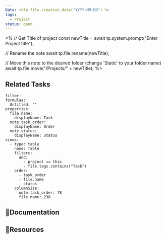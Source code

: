```yaml
---
Date: <%tp.file.creation_date("YYYY-MM-DD") %>
tags:
  - Project
status: open
---
```


<% 
// Get Title of project
const newTitle = await tp.system.prompt("Enter Project title");

// Rename the note 
await tp.file.rename(newTitle);

// Move this note to the desired folder (change 'Static' to your folder name)
await tp.file.move("/Projects/" + newTitle);
%>

## Related Tasks

```base
filter:
formulas:
  Untitled: ""
properties:
  file.name:
    displayName: Task
  note.task_order:
    displayName: Order
  note.status:
    displayName: Status
views:
  - type: table
    name: Table
    filters:
      and:
        - project == this
        - file.tags.contains("Task")
    order:
      - task_order
      - file.name
      - status
    columnSize:
      note.task_order: 78
      file.name: 238
```



## 📖Documentation


## 🔗Resources

